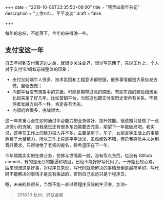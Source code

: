 +++
date = "2019-10-06T23:35:50+08:00"
title = "阿里四周年杂记"
description = "工作四年，平平淡淡"
draft = false

+++

每年的总结，不能落下，今年的来得晚一些。

## 支付宝这一年
自去年初到支付宝这边之后，就很少关注业界，很少写东西了，先说工作上，个人对于支付宝/蚂蚁前端整体的印象：

- 支付宝前端牛人很多，技术氛围和工程意识都很强，很多事情都是大家自发去做，自驱去做；
- 内部平台没有想象中的完善。可能是期望过高的原因，有些东西的建设跟淘系比起来差了好几年。比如营销平台，当然这也跟支付宝历史使命有关系，毕竟两者发展方向不一样，肯定各有优劣。
- 内部机会很多，挑战很大。

这一年来重心全在如何通过平台能力把业务做好，提升效能。很遗憾只是做了一点点微小的贡献，自我感觉还有很多东西需要去完善，期望下一年能破局吧。老实说，这年在工作上的精力投入并不多，主要是房子，车子，女朋友等生活上的事情耗费了大量精力，所以工作上只是平平淡淡，虽然绩效不错，但自我感觉并未达到晋升要求，只得谢绝了老板的提名，将希望压在下一年。

今年踏踏实实的在做业务，仿佛与世隔离一般，没有写点东西，也没有 Github commit，有的是无尽的撕逼和项目，已经不能好好写代码了。一开始比较心累，后来想想这是好事，对程序员来说，写代码就能解决的事情反倒是最简单的，写代码不能解决的事情才是具有挑战的，否则自己永远只是个程序员。

嗯，未来的路很长，当然不能一直过着程序员般的生活啦，加油~


> 2018.10 杭州，蚂蚁金服